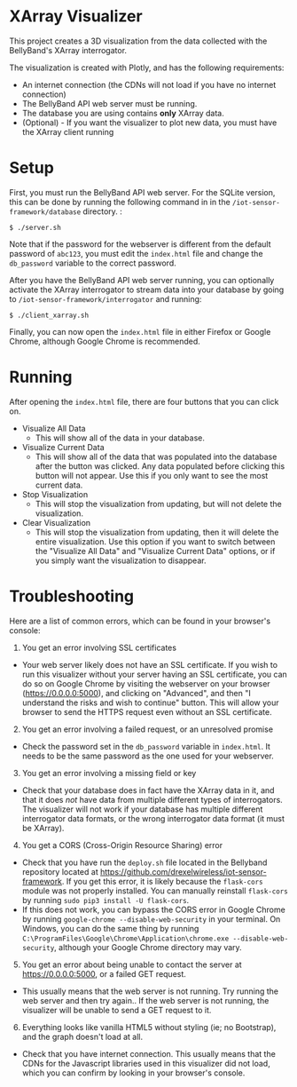 # XArray Visualizer

This project creates a 3D visualization from the data collected with the BellyBand's XArray interrogator. 

The visualization is created with Plotly, and has the following requirements:

* An internet connection (the CDNs will not load if you have no internet connection)
* The BellyBand API web server must be running.
* The database you are using contains **only** XArray data. 
* (Optional) - If you want the visualizer to plot new data, you must have the XArray client running

# Setup

First, you must run the BellyBand API web server. For the SQLite version, this can be done by running the following command in in the `/iot-sensor-framework/database` directory. :

```
$ ./server.sh
```

Note that if the password for the webserver is different from the default password of `abc123`, you must edit the `index.html` file and change the `db_password` variable to the correct password.

After you have the BellyBand API web server running, you can optionally activate the XArray interrogator to stream data into your database by going to `/iot-sensor-framework/interrogator` and running: 

```
$ ./client_xarray.sh
```

Finally, you can now open the `index.html` file in either Firefox or Google Chrome, although Google Chrome is recommended.

# Running

After opening the `index.html` file, there are four buttons that you can click on.

* Visualize All Data
    * This will show all of the data in your database.
* Visualize Current Data
    * This will show all of the data that was populated into the database after the button was clicked. Any data populated before clicking this button will not appear. Use this if you only want to see the most current data.
* Stop Visualization
    * This will stop the visualization from updating, but will not delete the visualization.
* Clear Visualization
    * This will stop the visualization from updating, then it will delete the entire visualization. Use this option if you want to switch between the "Visualize All Data" and "Visualize Current Data" options, or if you simply want the visualization to disappear.
    
# Troubleshooting

Here are a list of common errors, which can be found in your browser's console:

1. You get an error involving SSL certificates
* Your web server likely does not have an SSL certificate. If you wish to run this visualizer without your server having an SSL certificate, you can do so on Google Chrome by visiting the webserver on your browser (https://0.0.0.0:5000), and clicking on "Advanced", and then "I understand the risks and wish to continue" button. This will allow your browser to send the HTTPS request even without an SSL certificate.

2. You get an error involving a failed request, or an unresolved promise
* Check the password set in the `db_password` variable in `index.html`. It needs to be the same password as the one used for your webserver. 

3. You get an error involving a missing field or key
* Check that your database does in fact have the XArray data in it, and that it does *not* have data from multiple different types of interrogators. The visualizer will not work if your database has multiple different interrogator data formats, or the wrong interrogator data format (it must be XArray).

4. You get a CORS (Cross-Origin Resource Sharing) error
* Check that you have run the `deploy.sh` file located in the Bellyband repository located at https://github.com/drexelwireless/iot-sensor-framework. If you get this error, it is likely because the `flask-cors` module was not properly installed. You can manually reinstall `flask-cors` by running `sudo pip3 install -U flask-cors`.
* If this does not work, you can bypass the CORS error in Google Chrome by running `google-chrome --disable-web-security` in your terminal. On Windows, you can do the same thing by running `C:\ProgramFiles\Google\Chrome\Application\chrome.exe --disable-web-security`, although your Google Chrome directory may vary.

5. You get an error about being unable to contact the server at https://0.0.0.0:5000, or a failed GET request.
* This usually means that the web server is not running. Try running the web server and then try again.. If the web server is not running, the visualizer will be unable to send a GET request to it.

6. Everything looks like vanilla HTML5 without styling (ie; no Bootstrap), and the graph doesn't load at all.
* Check that you have internet connection. This usually means that the CDNs for the Javascript libraries used in this visualizer did not load, which you can confirm by looking in your browser's console.
